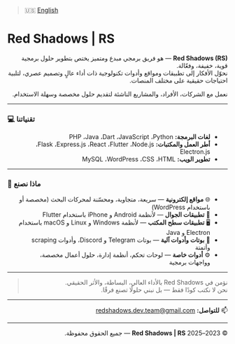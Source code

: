 > 🇺🇸 [English](README.md)

# Red Shadows | RS

<div dir="rtl" align="right">

<span dir="ltr">**Red Shadows (RS)**</span> — هو فريق برمجي مبدع ومتميز يختص بتطوير حلول برمجية قوية، خفيفة، وفعّالة.  
نحوّل الأفكار إلى تطبيقات ومواقع وأدوات تكنولوجية ذات أداء عالٍ وتصميم عصري، لتلبية احتياجات حقيقية على مختلف المنصات.

نعمل مع الشركات، الأفراد، والمشاريع الناشئة لتقديم حلول مخصصة وسهلة الاستخدام.

</div>

---

### 💻 تقنياتنا

<div dir="rtl" align="right">

- **لغات البرمجة:** <span dir="ltr">Python</span>، <span dir="ltr">JavaScript</span>، <span dir="ltr">Dart</span>، <span dir="ltr">Java</span>، <span dir="ltr">PHP</span>  
- **أطر العمل والمكتبات:** <span dir="ltr">Node.js</span>، <span dir="ltr">Flutter</span>، <span dir="ltr">React</span>، <span dir="ltr">Express.js</span>، <span dir="ltr">Flask</span>، <span dir="ltr">Electron.js</span>  
- **تطوير الويب:** <span dir="ltr">HTML</span>، <span dir="ltr">CSS</span>، <span dir="ltr">WordPress</span>، <span dir="ltr">MySQL</span>

</div>

---

### 🔧 ماذا نصنع

<div dir="rtl" align="right">

- 🌐 **مواقع إلكترونية** — سريعة، متجاوبة، ومحسّنة لمحركات البحث (مخصصة أو باستخدام <span dir="ltr">WordPress</span>)  
- 📱 **تطبيقات الجوال** — لأنظمة <span dir="ltr">Android</span> و <span dir="ltr">iPhone</span> باستخدام <span dir="ltr">Flutter</span>  
- 🖥️ **تطبيقات سطح المكتب** — لأنظمة <span dir="ltr">Windows</span> و <span dir="ltr">Linux</span> و <span dir="ltr">macOS</span> باستخدام <span dir="ltr">Electron</span> و <span dir="ltr">Java</span>  
- 🤖 **بوتات وأدوات آلية** — بوتات <span dir="ltr">Telegram</span> و <span dir="ltr">Discord</span>، وأدوات <span dir="ltr">scraping</span> وأتمتة  
- ⚙️ **أدوات خاصة** — لوحات تحكم، أنظمة إدارة، حلول أعمال مخصصة، وواجهات برمجية

</div>

---

<div dir="rtl" align="right">

> نؤمن في <span dir="ltr">Red Shadows</span> بالأداء العالي، البساطة، والأثر الحقيقي.  
> نحن لا نكتب كودًا فقط — بل نبني حلولًا تصنع فرقًا.

</div>

---

<div dir="rtl" align="right">

📫 **للتواصل:** [redshadows.dev.team@gmail.com](mailto:redshadows.dev.team@gmail.com)

</div>

---

<div dir="rtl" align="right">

© 2023–2025 <span dir="ltr">**Red Shadows | RS**</span> — جميع الحقوق محفوظة.

</div>
